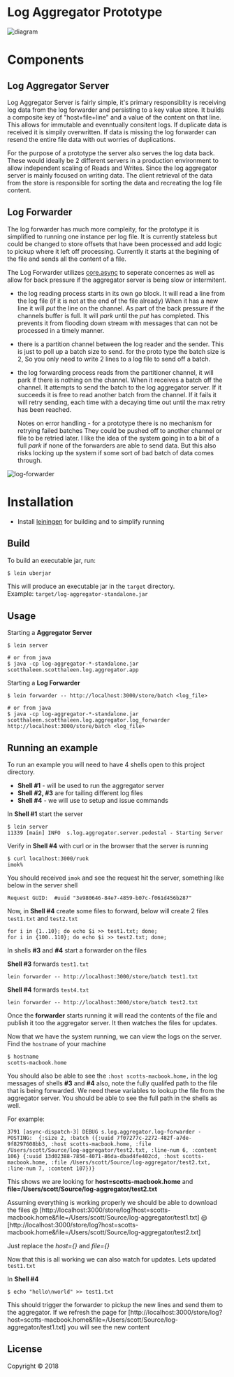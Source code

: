 # Log Aggregator Prototype


![diagram](docs/architecture_diagram.png "Architecture Diagram")

# Components

## Log Aggregator Server

Log Aggregator Server is fairly simple, it's primary responsiblity is receiving log data from the log forwarder
and persisting to a key value store. It builds a composite key of "host+file+line" and a value of the content
on that line.  This allows for immutable and evenntually consitent logs.  If duplicate data is received it is
simpily overwritten.  If data is missing the log forwarder can resend the entire file data with out worries of duplications.

For the purpose of a prototype the server also serves the log data back. These would ideally be 2 different servers in
a production environment to allow independent scaling of Reads and Writes. Since the log aggregator server is mainly
focused on writing data.  The client retrieval of the data from the store is responsible for sorting the data and
recreating the log file content.


## Log Forwarder

The log forwarder has much more compleity, for the prototype it is simplified to running one instance per log file.
It is currently stateless but could be changed to store offsets that have been processed and add logic to pickup where
it left off processing.  Currently it starts at the begining of the file and sends all the content of a file.

The Log Forwarder utilizes [core.async](https://github.com/clojure/core.async) to seperate concernes as well as
allow for back pressure if the aggregator server is being slow or intermitent.

 * the log reading process starts in its own go block. It will read a line from the log file (if it is not at the end
   of the file already) When it has a new line it will _put_ the line on the channel.  As part of the back pressure
   if the channels buffer is full. It will _park_ until the _put_ has completed.  This prevents it from flooding
   down stream with messages that can not be processed in a timely manner.

 * there is a partition channel between the log reader and the sender.  This is just to poll up a batch size to send.
   for the proto type the batch size is 2, So you only need to write 2 lines to a log file to send off a batch.

 * the log forwarding process reads from the partitioner channel, it will park if there is nothing on the channel.
   When it receives a batch off the channel. It attempts to send the batch to the log aggregator server. If it succeeds
   it is free to read another batch from the channel.  If it fails it will retry sending, each time with a decaying
   time out until the max retry has been reached.

   Notes on error handling - for a prototype there is no mechanism for retrying failed batches
   They could be pushed off to another channel or file to be retried later. I like the idea of the system going in to a
   bit of a full _park_ if none of the forwarders are able to send data.  But this also risks locking up the system
   if some sort of bad batch of data comes through.



![log-forwarder](docs/log-forwarder.png "log forwarder")




# Installation

* Install [leiningen](https://leiningen.org/) for building and to simplify running

## Build

To build an executable jar, run:

```sh
$ lein uberjar
```

This will produce an executable jar in the `target` directory. <br />
Example: `target/log-aggregator-standalone.jar`


## Usage

Starting a **Aggregator Server**
```
$ lein server

# or from java
$ java -cp log-aggregator-*-standalone.jar scotthaleen.scotthaleen.log.aggregator.app
```

Starting a **Log Forwarder**
```
$ lein forwarder -- http://localhost:3000/store/batch <log_file>

# or from java
$ java -cp log-aggregator-*-standalone.jar scotthaleen.scotthaleen.log.aggregator.log_forwarder http://localhost:3000/store/batch <log_file>
```


## Running an example

To run an example you will need to have 4 shells open to this project directory.

 - **Shell #1** - will be used to run the aggregator server
 - **Shell #2, #3**  are for tailing different log files
 - **Shell #4** - we will use to setup and issue commands


In **Shell #1** start the server

```
$ lein server
11339 [main] INFO  s.log.aggregator.server.pedestal - Starting Server
```

Verify in **Shell #4** with curl or in the browser that the server is running
```
$ curl localhost:3000/ruok
imok%
```

You should received `imok` and see the request hit the server, something like below in the server shell
```
Request GUID:  #uuid "3e980646-84e7-4859-b07c-f061d456b287"
```

Now, in **Shell #4** create some files to forward, below will create 2 files `test1.txt` and `test2.txt`

```
for i in {1..10}; do echo $i >> test1.txt; done;
for i in {100..110}; do echo $i >> test2.txt; done;
```

In shells **#3** and **#4** start a forwarder on the files

**Shell #3** forwards `test1.txt`
```
lein forwarder -- http://localhost:3000/store/batch test1.txt
```

**Shell #4** forwards `test4.txt`
```
lein forwarder -- http://localhost:3000/store/batch test2.txt
```


Once the **forwarder** starts running it will read the contents of the file and publish it too the aggregator
server.  It then watches the files for updates.


Now that we have the system running, we can view the logs on the server. Find the `hostname` of your machine

```
$ hostname
scotts-macbook.home
```

You should also be able to see the `:host scotts-macbook.home,` in the log messages of shells **#3** and **#4**
also, note the fully qualifed path to the file that is being forwarded.  We need these variables to lookup
the file from the aggregator server.  You should be able to see the full path in the shells as well.

For example:

```
3791 [async-dispatch-3] DEBUG s.log.aggregator.log-forwarder - POSTING:  {:size 2, :batch ({:uuid 7f07277c-2272-482f-a7de-9f8297608bb3, :host scotts-macbook.home, :file /Users/scott/Source/log-aggregator/test2.txt, :line-num 6, :content 106} {:uuid 13d02388-7856-4071-86da-dbad4fe402cd, :host scotts-macbook.home, :file /Users/scott/Source/log-aggregator/test2.txt, :line-num 7, :content 107})}
```

This shows we are looking for **host=scotts-macbook.home** and **file=/Users/scott/Source/log-aggregator/test2.txt**


Assuming everything is working properly we should be able to download the files
@ [http://localhost:3000/store/log?host=scotts-macbook.home&file=/Users/scott/Source/log-aggregator/test1.txt]
@ [http://localhost:3000/store/log?host=scotts-macbook.home&file=/Users/scott/Source/log-aggregator/test2.txt]

Just replace the _host={}_ and _file={}_


Now that this is all working we can also watch for updates. Lets updated `test1.txt`

In **Shell #4**
```
$ echo "hello\nworld" >> test1.txt
```

This should trigger the forwarder to pickup the new lines and send them to the aggregator.  If we refresh the page
for [http://localhost:3000/store/log?host=scotts-macbook.home&file=/Users/scott/Source/log-aggregator/test1.txt]
you will see the new content



## License

Copyright © 2018

